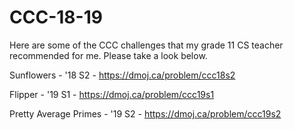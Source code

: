 # CCC-18-19
Here are some of the CCC challenges that my grade 11 CS teacher recommended for me. Please take a look below.

Sunflowers - '18 S2 - https://dmoj.ca/problem/ccc18s2

Flipper - '19 S1 - https://dmoj.ca/problem/ccc19s1

Pretty Average Primes - '19 S2 - https://dmoj.ca/problem/ccc19s2

